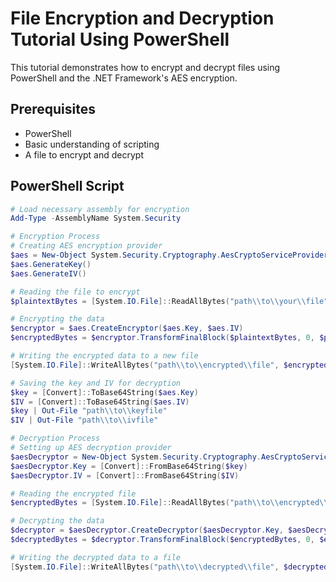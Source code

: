 # File Encryption and Decryption Tutorial Using PowerShell

This tutorial demonstrates how to encrypt and decrypt files using PowerShell and the .NET Framework's AES encryption.

## Prerequisites

- PowerShell
- Basic understanding of scripting
- A file to encrypt and decrypt

## PowerShell Script

```powershell
# Load necessary assembly for encryption
Add-Type -AssemblyName System.Security

# Encryption Process
# Creating AES encryption provider
$aes = New-Object System.Security.Cryptography.AesCryptoServiceProvider
$aes.GenerateKey()
$aes.GenerateIV()

# Reading the file to encrypt
$plaintextBytes = [System.IO.File]::ReadAllBytes("path\\to\\your\\file")

# Encrypting the data
$encryptor = $aes.CreateEncryptor($aes.Key, $aes.IV)
$encryptedBytes = $encryptor.TransformFinalBlock($plaintextBytes, 0, $plaintextBytes.Length)

# Writing the encrypted data to a new file
[System.IO.File]::WriteAllBytes("path\\to\\encrypted\\file", $encryptedBytes)

# Saving the key and IV for decryption
$key = [Convert]::ToBase64String($aes.Key)
$IV = [Convert]::ToBase64String($aes.IV)
$key | Out-File "path\\to\\keyfile"
$IV | Out-File "path\\to\\ivfile"

# Decryption Process
# Setting up AES decryption provider
$aesDecryptor = New-Object System.Security.Cryptography.AesCryptoServiceProvider
$aesDecryptor.Key = [Convert]::FromBase64String($key)
$aesDecryptor.IV = [Convert]::FromBase64String($IV)

# Reading the encrypted file
$encryptedBytes = [System.IO.File]::ReadAllBytes("path\\to\\encrypted\\file")

# Decrypting the data
$decryptor = $aesDecryptor.CreateDecryptor($aesDecryptor.Key, $aesDecryptor.IV)
$decryptedBytes = $decryptor.TransformFinalBlock($encryptedBytes, 0, $encryptedBytes.Length)

# Writing the decrypted data to a file
[System.IO.File]::WriteAllBytes("path\\to\\decrypted\\file", $decryptedBytes)
